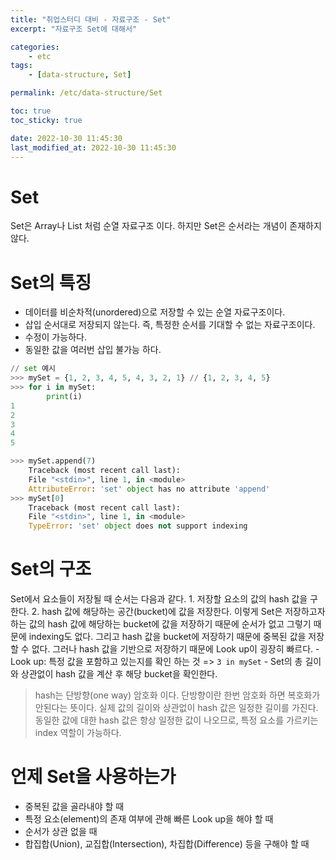 ```yaml
---
title: "취업스터디 대비 - 자료구조 - Set"
excerpt: "자료구조 Set에 대해서"

categories:
    - etc
tags:
    - [data-structure, Set]

permalink: /etc/data-structure/Set

toc: true
toc_sticky: true

date: 2022-10-30 11:45:30
last_modified_at: 2022-10-30 11:45:30
---
```


# Set
Set은 Array나 List 처럼 순열 자료구조 이다. 하지만 Set은 순서라는 개념이 존재하지 않다.

# Set의 특징
- 데이터를 비순차적(unordered)으로 저장할 수 있는 순열 자료구조이다.
- 삽입 순서대로 저장되지 않는다. 즉, 특정한 순서를 기대할 수 없는 자료구조이다.
- 수정이 가능하다.
- 동일한 값을 여러번 삽입 불가능 하다. 
```python
// set 예시
>>> mySet = {1, 2, 3, 4, 5, 4, 3, 2, 1} // {1, 2, 3, 4, 5}
>>> for i in mySet:
        print(i)
1
2
3
4
5

>>> mySet.append(7) 
    Traceback (most recent call last):
    File "<stdin>", line 1, in <module>
    AttributeError: 'set' object has no attribute 'append'
>>> mySet[0]
    Traceback (most recent call last):
    File "<stdin>", line 1, in <module>
    TypeError: 'set' object does not support indexing
```

# Set의 구조
Set에서 요소들이 저장될 때 순서는 다음과 같다.
    1. 저장할 요소의 값의 hash 값을 구한다.
    2. hash 값에 해당하는 공간(bucket)에 값을 저장한다.
이렇게 Set은 저장하고자 하는 값의 hash 값에 해당하는 bucket에 값을 저장하기 때문에 순서가 없고 그렇기 때문에 indexing도 없다. 그리고 hash 값을 bucket에 저장하기 때문에 중복된 값을 저장할 수 없다. 그러나 hash 값을 기반으로 저장하기 때문에 Look up이 굉장히 빠르다.
    - Look up: 특정 값을 포함하고 있는지를 확인 하는 것 => `3 in mySet`
    - Set의 총 길이와 상관없이 hash 값을 계산 후 해당 bucket을 확인한다.

> hash는 단방향(one way) 암호화 이다. 단방향이란 한번 암호화 하면 복호화가 안된다는 뜻이다. 실제 값의 길이와 상관없이 hash 값은 일정한 길이를 가진다. 동일한 값에 대한 hash 값은 항상 일정한 값이 나오므로, 특정 요소를 가르키는 index 역할이 가능하다.

# 언제 Set을 사용하는가
- 중복된 값을 골라내야 할 때
- 특정 요소(element)의 존재 여부에 관해 빠른 Look up을 해야 할 때
- 순서가 상관 없을 때
- 합집합(Union), 교집합(Intersection), 차집합(Difference) 등을 구해야 할 때
